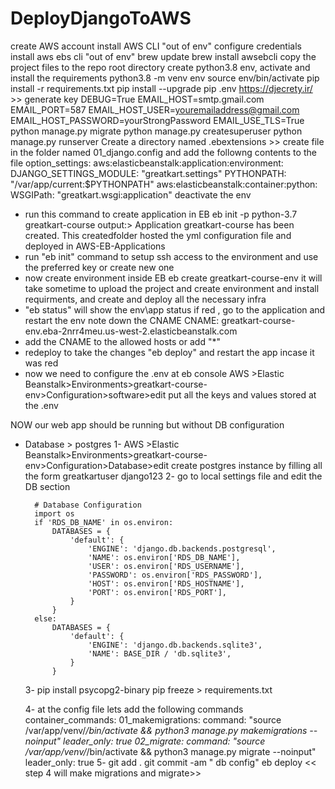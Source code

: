 # DeployDjangoToAWS

create AWS account 
install AWS CLI "out of env"
configure credentials 
install aws ebs cli "out of env"
    brew update
    brew install awsebcli
copy the project files to the repo root directory
create python3.8 env, activate and install the requirements
    python3.8 -m venv env
    source env/bin/activate
    pip install -r requirements.txt
    pip install --upgrade pip
.env
    https://djecrety.ir/   >> generate key
    DEBUG=True
    EMAIL_HOST=smtp.gmail.com
    EMAIL_PORT=587
    EMAIL_HOST_USER=youremailaddress@gmail.com
    EMAIL_HOST_PASSWORD=yourStrongPassword
    EMAIL_USE_TLS=True
python manage.py migrate
python manage.py createsuperuser
python manage.py runserver
Create a directory named .ebextensions  >>
    create file in the folder named 01_django.config and add the followng contents to the file
        option_settings:
            aws:elasticbeanstalk:application:environment:
                DJANGO_SETTINGS_MODULE: "greatkart.settings"
                PYTHONPATH: "/var/app/current:$PYTHONPATH"
            aws:elasticbeanstalk:container:python:
                WSGIPath: "greatkart.wsgi:application"
deactivate the env
- run this command to create application in EB
    eb init -p python-3.7 greatkart-course
    output:> Application greatkart-course has been created.
    This createdfolder hosted the yml configuration file and deployed in AWS-EB-Applications
- run "eb init" command to setup ssh access to the environment and use the preferred key or create new one 
- now create environment inside EB 
    eb create greatkart-course-env
    it will take sometime to upload the project and create environment and install requirments, and create and deploy all the necessary infra
- "eb status" will show the env\app status 
if red , go to the application and restart the env
note down the CNAME 
CNAME: greatkart-course-env.eba-2nrr4meu.us-west-2.elasticbeanstalk.com
- add the CNAME to the allowed hosts or add "*"
- redeploy to take the changes "eb deploy"
    and restart the app incase it was red 
- now we need to configure the .env at eb console 
    AWS >Elastic Beanstalk>Environments>greatkart-course-env>Configuration>software>edit
    put all the keys and values stored at the .env

NOW our web app should be running but without DB configuration 


- Database > postgres
    1- AWS >Elastic Beanstalk>Environments>greatkart-course-env>Configuration>Database>edit
        create postgres instance by filling all the form 
        greatkartuser
        django123
    2- go to local settings file and edit the DB section 

        # Database Configuration
        import os
        if 'RDS_DB_NAME' in os.environ:
            DATABASES = {
                'default': {
                    'ENGINE': 'django.db.backends.postgresql',
                    'NAME': os.environ['RDS_DB_NAME'],
                    'USER': os.environ['RDS_USERNAME'],
                    'PASSWORD': os.environ['RDS_PASSWORD'],
                    'HOST': os.environ['RDS_HOSTNAME'],
                    'PORT': os.environ['RDS_PORT'],
                }
            }
        else:
            DATABASES = {
                'default': {
                    'ENGINE': 'django.db.backends.sqlite3',
                    'NAME': BASE_DIR / 'db.sqlite3',
                }
            }
    3- pip install psycopg2-binary
       pip freeze > requirements.txt

    4- at the config file lets add the following commands
        container_commands:
            01_makemigrations:
                command: "source /var/app/venv/*/bin/activate && python3 manage.py makemigrations --noinput"
                leader_only: true
            02_migrate:
                command: "source /var/app/venv/*/bin/activate && python3 manage.py migrate --noinput"
                leader_only: true
    5- git add .
       git commit -am " db config"
       eb deploy
       << step 4 will make migrations and migrate>>